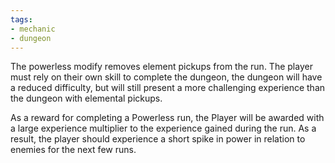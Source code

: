```yaml
---
tags:
- mechanic
- dungeon
---
```

The powerless modify removes element pickups from the run. The player must rely on their own skill to complete the dungeon, the dungeon will have a reduced difficulty, but will still present a more challenging experience than the dungeon with elemental pickups.

As a reward for completing a Powerless run, the Player will be awarded with a large experience multiplier to the experience gained during the run. As a result, the player should experience a short spike in power in relation to enemies for the next few runs. 